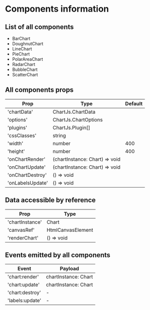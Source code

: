 # Components information

## List of all components

- BarChart
- DoughnutChart
- LineChart
- PieChart
- PolarAreaChart
- RadarChart
- BubbleChart
- ScatterChart

## All components props

| Prop             | Type                           | Default |
| ---------------- | ------------------------------ | ------- |
| 'chartData'      | ChartJs.ChartData              |
| 'options'        | ChartJs.ChartOptions           |
| 'plugins'        | ChartJs.Plugin[]               |
| 'cssClasses'     | string                         |
| 'width'          | number                         | 400     |
| 'height'         | number                         | 400     |
| 'onChartRender'  | (chartInstance: Chart) => void |
| 'onChartUpdate'  | (chartInstance: Chart) => void |
| 'onChartDestroy' | () => void                     |
| 'onLabelsUpdate' | () => void                     |

## Data accessible by reference

| Prop            | Type              |
| --------------- | ----------------- |
| 'chartInstance' | Chart             |
| 'canvasRef'     | HtmlCanvasElement |
| 'renderChart'   | () => void        |

## Events emitted by all components

| Event           | Payload              |
| --------------- | -------------------- |
| 'chart:render'  | chartInstance: Chart |
| 'chart:update'  | chartInstance: Chart |
| 'chart:destroy' | -                    |
| 'labels:update' | -                    |
